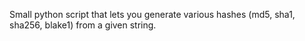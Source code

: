Small python script that lets you generate various hashes (md5, sha1, sha256, blake1) from a given string.
